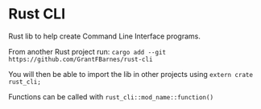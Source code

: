 # Rust CLI

Rust lib to help create Command Line Interface programs.

From another Rust project run: `cargo add --git https://github.com/GrantFBarnes/rust-cli`

You will then be able to import the lib in other projects using `extern crate rust_cli;`

Functions can be called with `rust_cli::mod_name::function()`
